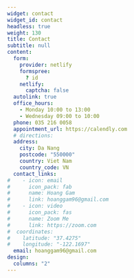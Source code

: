```yaml
---
widget: contact
widget_id: contact
headless: true
weight: 130
title: Contact
subtitle: null
content:
  form:
    provider: netlify
    formspree:
      ? id
    netlify:
      captcha: false
  autolink: true
  office_hours:
    - Monday 10:00 to 13:00
    - Wednesday 09:00 to 10:00
  phone: 035 216 0058
  appointment_url: https://calendly.com
  # directions: 
  address:
    city: Da Nang
    postcode: "550000"
    country: Viet Nam
    country_code: VN
  contact_links:
#    - icon: email
#      icon_pack: fab
#      name: Hoang Gam
#      link: hoanggam96@gmail.com
#    - icon: video
#      icon_pack: fas
#      name: Zoom Me
#      link: https://zoom.com
#  coordinates:
#    latitude: "37.4275"
#    longitude: "-122.1697"
  email: hoanggam96@gmail.com
design:
  columns: "2"
---
```

